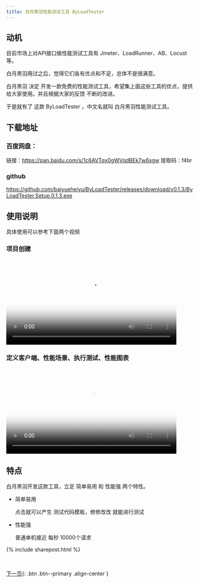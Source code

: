 ```yaml
---
title: 白月黑羽性能测试工具 ByLoadTester
---
```



## 动机

目前市场上对API接口做性能测试工具有 Jmeter、LoadRunner、AB、Locust等。

白月黑羽用过之后，觉得它们各有优点和不足，总体不是很满意。

白月黑羽 决定 开发一款免费的性能测试工具，希望集上面这些工具的优点，提供给大家使用。并且根据大家的反馈 不断的改进。

于是就有了 这款 ByLoadTester ，中文名就叫 白月黑羽性能测试工具。


## 下载地址


### 百度网盘：

链接：https://pan.baidu.com/s/1c6AVTqx0gWVqdBEk7w6sgw 
提取码：f4br 


### github

https://github.com/baiyueheiyu/ByLoadTester/releases/download/v0.1.3/ByLoadTester.Setup.0.1.3.exe



## 使用说明

具体使用可以参考下面两个视频

### 项目创建

<video src="http://v.python666.vip/video/o/perf/mploadtest-01.mp4"  style="width: 90%;" controls controlsList="nodownload" oncontextmenu="return false;" preload="metadata" poster="{{ site.video_cover }}"></video>
<br>

### 定义客户端、性能场景、执行测试、性能图表

<video src="http://v.python666.vip/video/o/perf/mploadtest-02.mp4"  style="width: 90%;" controls controlsList="nodownload" oncontextmenu="return false;" preload="metadata" poster="{{ site.video_cover }}"></video>
<br>


## 特点

白月黑羽开发这款工具，立足 简单易用  和 性能强 两个特性。

- 简单易用

  点击就可以产生 测试代码模板，修修改改 就能进行测试

- 性能强  

  普通单机接近 每秒 10000个请求

<!-- ## 消息间数据传递

## 使用大量测试用户 -->


{% include sharepost.html %}

<br>

[下一页](/doc/tutorial/o/mysql/02/){: .btn .btn--primary .align-center }